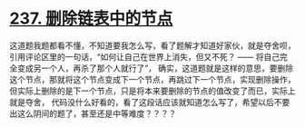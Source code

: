 # [237. 删除链表中的节点](https://leetcode.cn/problems/delete-node-in-a-linked-list/description/)

这道题我题都看不懂，不知道要我怎么写，看了题解才知道好家伙，就是夺舍呗，引用评论区里的一句话，“如何让自己在世界上消失，但又不死？ —— 将自己完全变成另一个人，再杀了那个人就行了”，
确实，这道题就是这样的意思，要删除这个节点，那就将这个节点变成下一个节点，再跳过下一个节点，实现删除操作，但实际上删除的是下一个节点，只是将本来要删除的节点的值改变了而已，实际上就是夺舍，
代码没什么好看的，看了这段话应该就知道怎么写了，希望以后不要出这么阴间的题了，甚至还是中等难度？？？？

